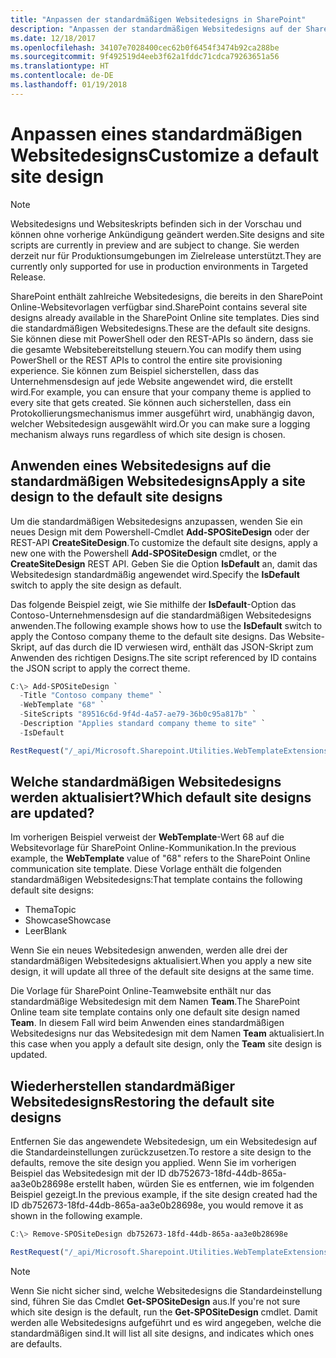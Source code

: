 ```yaml
---
title: "Anpassen der standardmäßigen Websitedesigns in SharePoint"
description: "Anpassen der standardmäßigen Websitedesigns auf der SharePoint-Teamwebsite oder auf der Kommunikations-Websitevorlage"
ms.date: 12/18/2017
ms.openlocfilehash: 34107e7028400cec62b0f6454f3474b92ca288be
ms.sourcegitcommit: 9f492519d4eeb3f62a1fddc71cdca79263651a56
ms.translationtype: HT
ms.contentlocale: de-DE
ms.lasthandoff: 01/19/2018
---
```

# <a name="customize-a-default-site-design"></a><span data-ttu-id="aa06d-103">Anpassen eines standardmäßigen Websitedesigns</span><span class="sxs-lookup"><span data-stu-id="aa06d-103">Customize a default site design</span></span>

> [!NOTE]
> <span data-ttu-id="aa06d-104">Websitedesigns und Websiteskripts befinden sich in der Vorschau und können ohne vorherige Ankündigung geändert werden.</span><span class="sxs-lookup"><span data-stu-id="aa06d-104">Site designs and site scripts are currently in preview and are subject to change.</span></span> <span data-ttu-id="aa06d-105">Sie werden derzeit nur für Produktionsumgebungen im Zielrelease unterstützt.</span><span class="sxs-lookup"><span data-stu-id="aa06d-105">They are currently only supported for use in production environments in Targeted Release.</span></span>

<span data-ttu-id="aa06d-106">SharePoint enthält zahlreiche Websitedesigns, die bereits in den SharePoint Online-Websitevorlagen verfügbar sind.</span><span class="sxs-lookup"><span data-stu-id="aa06d-106">SharePoint contains several site designs already available in the SharePoint Online site templates.</span></span> <span data-ttu-id="aa06d-107">Dies sind die standardmäßigen Websitedesigns.</span><span class="sxs-lookup"><span data-stu-id="aa06d-107">These are the default site designs.</span></span> <span data-ttu-id="aa06d-108">Sie können diese mit PowerShell oder den REST-APIs so ändern, dass sie die gesamte Websitebereitstellung steuern.</span><span class="sxs-lookup"><span data-stu-id="aa06d-108">You can modify them using PowerShell or the REST APIs to control the entire site provisioning experience.</span></span> <span data-ttu-id="aa06d-109">Sie können zum Beispiel sicherstellen, dass das Unternehmensdesign auf jede Website angewendet wird, die erstellt wird.</span><span class="sxs-lookup"><span data-stu-id="aa06d-109">For example, you can ensure that your company theme is applied to every site that gets created.</span></span> <span data-ttu-id="aa06d-110">Sie können auch sicherstellen, dass ein Protokollierungsmechanismus immer ausgeführt wird, unabhängig davon, welcher Websitedesign ausgewählt wird.</span><span class="sxs-lookup"><span data-stu-id="aa06d-110">Or you can make sure a logging mechanism always runs regardless of which site design is chosen.</span></span>

## <a name="apply-a-site-design-to-the-default-site-designs"></a><span data-ttu-id="aa06d-111">Anwenden eines Websitedesigns auf die standardmäßigen Websitedesigns</span><span class="sxs-lookup"><span data-stu-id="aa06d-111">Apply a site design to the default site designs</span></span>

<span data-ttu-id="aa06d-112">Um die standardmäßigen Websitedesigns anzupassen, wenden Sie ein neues Design mit dem Powershell-Cmdlet **Add-SPOSiteDesign** oder der REST-API **CreateSiteDesign**.</span><span class="sxs-lookup"><span data-stu-id="aa06d-112">To customize the default site designs, apply a new one with the Powershell **Add-SPOSiteDesign** cmdlet, or the **CreateSiteDesign** REST API.</span></span> <span data-ttu-id="aa06d-113">Geben Sie die Option **IsDefault** an, damit das Websitedesign standardmäßig angewendet wird.</span><span class="sxs-lookup"><span data-stu-id="aa06d-113">Specify the **IsDefault** switch to apply the site design as default.</span></span>

<span data-ttu-id="aa06d-114">Das folgende Beispiel zeigt, wie Sie mithilfe der **IsDefault**-Option das Contoso-Unternehmensdesign auf die standardmäßigen Websitedesigns anwenden.</span><span class="sxs-lookup"><span data-stu-id="aa06d-114">The following example shows how to use the **IsDefault** switch to apply the Contoso company theme to the default site designs.</span></span> <span data-ttu-id="aa06d-115">Das Website-Skript, auf das durch die ID verwiesen wird, enthält das JSON-Skript zum Anwenden des richtigen Designs.</span><span class="sxs-lookup"><span data-stu-id="aa06d-115">The site script referenced by ID contains the JSON script to apply the correct theme.</span></span>

```powershell
C:\> Add-SPOSiteDesign `
  -Title "Contoso company theme" `
  -WebTemplate "68" `
  -SiteScripts "89516c6d-9f4d-4a57-ae79-36b0c95a817b" `
  -Description "Applies standard company theme to site" `
  -IsDefault
```
```javascript
RestRequest("/_api/Microsoft.Sharepoint.Utilities.WebTemplateExtensions.SiteScriptUtility.CreateSiteDesign", {info:{Title:"Contoso company theme", Description:"Applies standard company theme to site", SiteScriptIds:["89516c6d-9f4d-4a57-ae79-36b0c95a817b"],  WebTemplate:"68", IsDefault: true}});
```

## <a name="which-default-site-designs-are-updated"></a><span data-ttu-id="aa06d-116">Welche standardmäßigen Websitedesigns werden aktualisiert?</span><span class="sxs-lookup"><span data-stu-id="aa06d-116">Which default site designs are updated?</span></span>

<span data-ttu-id="aa06d-117">Im vorherigen Beispiel verweist der **WebTemplate**-Wert 68 auf die Websitevorlage für SharePoint Online-Kommunikation.</span><span class="sxs-lookup"><span data-stu-id="aa06d-117">In the previous example, the **WebTemplate** value of "68" refers to the SharePoint Online communication site template.</span></span> <span data-ttu-id="aa06d-118">Diese Vorlage enthält die folgenden standardmäßigen Websitedesigns:</span><span class="sxs-lookup"><span data-stu-id="aa06d-118">That template contains the following default site designs:</span></span>

- <span data-ttu-id="aa06d-119">Thema</span><span class="sxs-lookup"><span data-stu-id="aa06d-119">Topic</span></span>
- <span data-ttu-id="aa06d-120">Showcase</span><span class="sxs-lookup"><span data-stu-id="aa06d-120">Showcase</span></span>
- <span data-ttu-id="aa06d-121">Leer</span><span class="sxs-lookup"><span data-stu-id="aa06d-121">Blank</span></span>

<span data-ttu-id="aa06d-122">Wenn Sie ein neues Websitedesign anwenden, werden alle drei der standardmäßigen Websitedesigns aktualisiert.</span><span class="sxs-lookup"><span data-stu-id="aa06d-122">When you apply a new site design, it will update all three of the default site designs at the same time.</span></span>

<span data-ttu-id="aa06d-123">Die Vorlage für SharePoint Online-Teamwebsite enthält nur das standardmäßige Websitedesign mit dem Namen **Team**.</span><span class="sxs-lookup"><span data-stu-id="aa06d-123">The SharePoint Online team site template contains only one default site design named **Team**.</span></span> <span data-ttu-id="aa06d-124">In diesem Fall wird beim Anwenden eines standardmäßigen Websitedesigns nur das Websitedesign mit dem Namen **Team** aktualisiert.</span><span class="sxs-lookup"><span data-stu-id="aa06d-124">In this case when you apply a default site design, only the **Team** site design is updated.</span></span>

## <a name="restoring-the-default-site-designs"></a><span data-ttu-id="aa06d-125">Wiederherstellen standardmäßiger Websitedesigns</span><span class="sxs-lookup"><span data-stu-id="aa06d-125">Restoring the default site designs</span></span>

<span data-ttu-id="aa06d-126">Entfernen Sie das angewendete Websitedesign, um ein Websitedesign auf die Standardeinstellungen zurückzusetzen.</span><span class="sxs-lookup"><span data-stu-id="aa06d-126">To restore a site design to the defaults, remove the site design you applied.</span></span> <span data-ttu-id="aa06d-127">Wenn Sie im vorherigen Beispiel das Websitedesign mit der ID db752673-18fd-44db-865a-aa3e0b28698e erstellt haben, würden Sie es entfernen, wie im folgenden Beispiel gezeigt.</span><span class="sxs-lookup"><span data-stu-id="aa06d-127">In the previous example, if the site design created had the ID db752673-18fd-44db-865a-aa3e0b28698e, you would remove it as shown in the following example.</span></span>

```powershell
C:\> Remove-SPOSiteDesign db752673-18fd-44db-865a-aa3e0b28698e
```
```javascript
RestRequest("/_api/Microsoft.Sharepoint.Utilities.WebTemplateExtensions.SiteScriptUtility.DeleteSiteDesign", {id:"db752673-18fd-44db-865a-aa3e0b28698e"});
```

> [!NOTE]
> <span data-ttu-id="aa06d-128">Wenn Sie nicht sicher sind, welche Websitedesigns die Standardeinstellung sind, führen Sie das Cmdlet **Get-SPOSiteDesign** aus.</span><span class="sxs-lookup"><span data-stu-id="aa06d-128">If you're not sure which site design is the default, run the **Get-SPOSiteDesign** cmdlet.</span></span> <span data-ttu-id="aa06d-129">Damit werden alle Websitedesigns aufgeführt und es wird angegeben, welche die standardmäßigen sind.</span><span class="sxs-lookup"><span data-stu-id="aa06d-129">It will list all site designs, and indicates which ones are defaults.</span></span>
